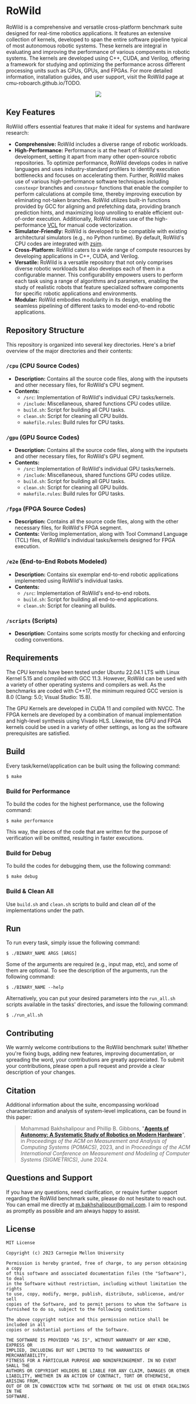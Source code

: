 # RoWild
RoWild is a comprehensive and versatile cross-platform benchmark suite designed
for real-time robotics applications. It features an extensive collection of
kernels, developed to span the entire software pipeline typical of most
autonomous robotic systems. These kernels are integral in evaluating and
improving the performance of various components in robotic systems. The kernels
are developed using C++, CUDA, and Verilog, offering a framework for studying
and optimizing the performance across different processing units such as CPUs,
GPUs, and FPGAs. For more detailed information, installation guides, and user
support, visit the RoWild page at cmu-roboarch.github.io/TODO.

<p align="center">
  <img
    src=".images/all-e2es.png"
  >
</p>

## Key Features
RoWild offers essential features that make it ideal for systems and hardware
research:
- **Comprehensive:** RoWild includes a diverse range of robotic workloads.
- **High-Performance:** Performance is at the heart of RoWild's development,
  setting it apart from many other open-source robotic repositories. To
  optimize performance, RoWild develops codes in native languages and uses
  industry-standard profilers to identify execution bottlenecks and
  focuses on accelerating them. Further, RoWild makes use of various
  high-performance software techniques including `constexpr` branches and
  `constexpr` functions that enable the compiler to perform calculations at
  compile time, thereby improving execution by eliminating not-taken branches.
  RoWild utilizes built-in functions provided by GCC for aligning and prefetching
  data, providing branch prediction hints, and maximizing loop unrolling to
  enable efficient out-of-order execution. Additionally, RoWild makes use of the
  high-performance [VCL](https://github.com/vectorclass/version2) for manual code
  vectorization.
- **Simulator-Friendly:** RoWild is developed to be compatible with existing
  architectural simulators (e.g., no Python runtime). By default, RoWild's CPU
  codes are integrated with [zsim](https://github.com/s5z/zsim).
- **Cross-Platform:** RoWild caters to a wide range of compute resources by
  developing applications in C++, CUDA, and Verilog. 
- **Versatile:** RoWild is a versatile repository that not only comprises
  diverse robotic workloads but also develops each of them in a configurable
  manner. This configurability empowers users to perform each task using a range
  of algorithms and parameters, enabling the study of realistic robots that
  feature specialized software components for specific robotic applications and
  environments.
- **Modular:** RoWild embodies modularity in its design, enabling the seamless
  pipelining of different tasks to model end-to-end robotic applications.


## Repository Structure

This repository is organized into several key directories. Here's a brief
overview of the major directories and their contents:

### `/cpu` (CPU Source Codes)
- **Description:** Contains all the source code files, along with the inputsets
  and other necessary files, for RoWild's CPU segment.
- **Contents:** 
  - `/src`: Implementation of RoWild's individual CPU tasks/kernels.
  - `/include`: Miscellaneous, shared functions CPU codes utilize.
  - `build.sh`: Script for building all CPU tasks.
  - `clean.sh`: Script for cleaning all CPU builds.
  - `makefile.rules`: Build rules for CPU tasks.

### `/gpu` (GPU Source Codes)
- **Description:** Contains all the source code files, along with the inputsets
  and other necessary files, for RoWild's GPU segment.
- **Contents:** 
  - `/src`: Implementation of RoWild's individual GPU tasks/kernels.
  - `/include`: Miscellaneous, shared functions GPU codes utilize.
  - `build.sh`: Script for building all GPU tasks.
  - `clean.sh`: Script for cleaning all GPU builds.
  - `makefile.rules`: Build rules for GPU tasks.

### `/fpga` (FPGA Source Codes)
- **Description:** Contains all the source code files, along with the other
  necessary files, for RoWild's FPGA segment.
- **Contents:** Verilog implementation, along with Tool Command Language (TCL)
  files, of RoWild's individual tasks/kernels designed for FPGA execution.

### `/e2e` (End-to-End Robots Modeled)
- **Description:** Contains six exemplar end-to-end robotic applications
  implemented using RoWild's individual tasks.
- **Contents:** 
  - `/src`: Implementation of RoWild's end-to-end robots.
  - `build.sh`: Script for building all end-to-end applications.
  - `clean.sh`: Script for cleaning all builds.

### `/scripts` (Scripts)
- **Description:** Contains some scripts mostly for checking and enforcing
  coding conventions.

## Requirements
The CPU kernels have been tested under Ubuntu 22.04.1 LTS with Linux Kernel
5.15 and compiled with GCC 11.3. However, RoWild can be used with a variety of
other operating systems and compilers as well. As the benchmarks are coded with
C++17, the minimum required GCC version is 8.0 (Clang: 5.0; Visual Studio:
15.8).

The GPU Kernels are developed in CUDA 11 and compiled with NVCC. The FPGA
kernels are developed by a combination of manual implementation and high-level
synthesis using Vivado HLS. Likewise, the GPU and FPGA kernels could be used in
a variety of other settings, as long as the software prerequisites are
satisfied.

## Build
Every task/kernel/application can be built using the following command:
```
$ make
```

### Build for Performance
To build the codes for the highest performance, use the following command:
```
$ make performance
```

This way, the pieces of the code that are written for the purpose of
verification will be omitted, resulting in faster executions.

### Build for Debug
To build the codes for debugging them, use the following command:
```
$ make debug
```

### Build & Clean All
Use `build.sh` and `clean.sh` scripts to build and clean *all* of the
implementations under the path.

## Run
To run every task, simply issue the following command:
```
$ ./BINARY_NAME ARGS [ARGS]
```

Some of the arguments are required (e.g., input map, etc), and some of them are
optional. To see the description of the arguments, run the following command:
```
$ ./BINARY_NAME --help
```

Alternatively, you can put your desired parameters into the `run_all.sh`
scripts available in the tasks' directories, and issue the following command:
```
$ ./run_all.sh
```

## Contributing
We warmly welcome contributions to the RoWild benchmark suite! Whether you're
fixing bugs, adding new features, improving documentation, or spreading the
word, your contributions are greatly appreciated. To submit your contributions,
please open a pull request and provide a clear description of your changes.

## Citation
Additional information about the suite, encompassing workload characterization
and analysis of system-level implications, can be found in this paper:
>Mohammad Bakhshalipour and Phillip B. Gibbons,
>"[**Agents of Autonomy: A Systematic Study of Robotics on Modern Hardware**](https://dl.acm.org/doi/10.1145/3626774)",
>in _Proceedings of the ACM on Measurement and Analysis of Computing Systems (POMACS)_, 2023, and
>in _Proceedings of the ACM International Conference on Measurement and Modeling of Computer Systems (SIGMETRICS)_, June 2024.

## Questions and Support

If you have any questions, need clarification, or require further support
regarding the RoWild benchmark suite, please do not hesitate to reach out. You
can email me directly at
[m.bakhshalipour@gmail.com](mailto:m.bakhshalipour@gmail.com). I aim to respond
as promptly as possible and am always happy to assist.

## License
```
MIT License

Copyright (c) 2023 Carnegie Mellon University

Permission is hereby granted, free of charge, to any person obtaining a copy
of this software and associated documentation files (the "Software"), to deal
in the Software without restriction, including without limitation the rights
to use, copy, modify, merge, publish, distribute, sublicense, and/or sell
copies of the Software, and to permit persons to whom the Software is
furnished to do so, subject to the following conditions:

The above copyright notice and this permission notice shall be included in all
copies or substantial portions of the Software.

THE SOFTWARE IS PROVIDED "AS IS", WITHOUT WARRANTY OF ANY KIND, EXPRESS OR
IMPLIED, INCLUDING BUT NOT LIMITED TO THE WARRANTIES OF MERCHANTABILITY,
FITNESS FOR A PARTICULAR PURPOSE AND NONINFRINGEMENT. IN NO EVENT SHALL THE
AUTHORS OR COPYRIGHT HOLDERS BE LIABLE FOR ANY CLAIM, DAMAGES OR OTHER
LIABILITY, WHETHER IN AN ACTION OF CONTRACT, TORT OR OTHERWISE, ARISING FROM,
OUT OF OR IN CONNECTION WITH THE SOFTWARE OR THE USE OR OTHER DEALINGS IN THE
SOFTWARE.
